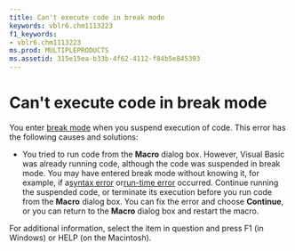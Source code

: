 ```yaml
---
title: Can't execute code in break mode
keywords: vblr6.chm1113223
f1_keywords:
- vblr6.chm1113223
ms.prod: MULTIPLEPRODUCTS
ms.assetid: 315e15ea-b33b-4f62-4112-f84b5e845393
---
```



# Can't execute code in break mode

You enter [break mode](vbe-glossary.md) when you suspend execution of code. This error has the following causes and solutions:



- You tried to run code from the  **Macro** dialog box. However, Visual Basic was already running code, although the code was suspended in break mode. You may have entered break mode without knowing it, for example, if a[syntax error](vbe-glossary.md) or[run-time error](vbe-glossary.md) occurred. Continue running the suspended code, or terminate its execution before you run code from the **Macro** dialog box. You can fix the error and choose **Continue**, or you can return to the **Macro** dialog box and restart the macro.
    

For additional information, select the item in question and press F1 (in Windows) or HELP (on the Macintosh).

